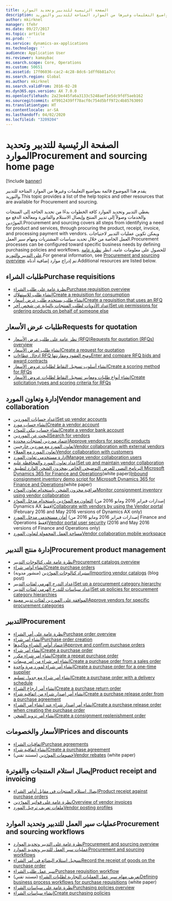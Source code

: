 ```yaml
---
title: الصفحة الرئيسية للتدبير وتحديد الموارد
description: يقدم هذا الموضوع قائمة بمواضيع التعليمات وغيرها من الموارد المتاحة للتدبير والتوريد.
author: mkirknel
manager: tfehr
ms.date: 09/27/2017
ms.topic: article
ms.prod: ''
ms.service: dynamics-ax-applications
ms.technology: ''
audience: Application User
ms.reviewer: kamaybac
ms.search.scope: Core, Operations
ms.custom: 50651
ms.assetid: 17f06036-cac2-4c28-8dc6-1dff6b81a7cc
ms.search.region: Global
ms.author: mkirknel
ms.search.validFrom: 2016-02-28
ms.dyn365.ops.version: AX 7.0.0
ms.openlocfilehash: 2a23e445fa6a3133c5248aef1e5dc9fdf5aeb162
ms.sourcegitcommit: 4f9912439ff78acf0c754d5bff972c4b85763093
ms.translationtype: HT
ms.contentlocale: ar-SA
ms.lasthandoff: 04/02/2020
ms.locfileid: "3209204"
---
```

# <a name="procurement-and-sourcing-home-page"></a><span data-ttu-id="76df5-103">الصفحة الرئيسية للتدبير وتحديد الموارد</span><span class="sxs-lookup"><span data-stu-id="76df5-103">Procurement and sourcing home page</span></span>

[!include [banner](../includes/banner.md)]

<span data-ttu-id="76df5-104">يقدم هذا الموضوع قائمة بمواضيع التعليمات وغيرها من الموارد المتاحة للتدبير والتوريد.</span><span class="sxs-lookup"><span data-stu-id="76df5-104">This topic provides a list of the help topics and other resources that are available for Procurement and sourcing.</span></span>

<span data-ttu-id="76df5-105">يغطي التدبير وتحديد الموارد كافة الخطوات بدءًا من تحديد الحاجة إلى المنتجات والخدمات وصولاً إلى تدبير المنتج وإيصال الاستلام والفاتورة ومعالجة الدفع مع المورّدين.</span><span class="sxs-lookup"><span data-stu-id="76df5-105">Procurement and sourcing covers all steps from identifying a need for product and services, through procuring the product, receipt, invoice, and processing payment with vendors.</span></span> <span data-ttu-id="76df5-106">ويمكن تكوين عمليات التدبير لاحتياجات العمل الخاصة من خلال تحديد سياسات المشتريات ومهام سير العمل.</span><span class="sxs-lookup"><span data-stu-id="76df5-106">Procurement processes can be configured toward specific business needs by defining purchasing policies and workflows.</span></span> <span data-ttu-id="76df5-107">للحصول على معلومات عامة، انظر [نظرة عامة على التدبير والتوريد‬](procurement-sourcing-overview.md).</span><span class="sxs-lookup"><span data-stu-id="76df5-107">For general information, see [Procurement and sourcing overview](procurement-sourcing-overview.md).</span></span> <span data-ttu-id="76df5-108">تم إدراج موارد إضافية أدناه.</span><span class="sxs-lookup"><span data-stu-id="76df5-108">Additional resources are listed below.</span></span>

## <a name="purchase-requisitions"></a><span data-ttu-id="76df5-109">طلبات الشراء</span><span class="sxs-lookup"><span data-stu-id="76df5-109">Purchase requisitions</span></span>
-   [<span data-ttu-id="76df5-110">نظرة عامة على طلب الشراء</span><span class="sxs-lookup"><span data-stu-id="76df5-110">Purchase requisition overview</span></span>](purchase-requisitions-overview.md)
-   [<span data-ttu-id="76df5-111">إنشاء طلب للاستهلاك</span><span class="sxs-lookup"><span data-stu-id="76df5-111">Create a requisition for consumption</span></span>](tasks/create-requisition-consumption.md)
-   [<span data-ttu-id="76df5-112">إنشاء طلب يستخدم طلب عرض أسعار</span><span class="sxs-lookup"><span data-stu-id="76df5-112">Create a requisition that uses an RFQ</span></span>](tasks/create-requisition-uses-rfq.md)
-   [<span data-ttu-id="76df5-113">إعداد الأذونات لطلب المنتجات بالنيابة عن شخص آخر</span><span class="sxs-lookup"><span data-stu-id="76df5-113">Set up permissions for ordering products on behalf of someone else</span></span>](tasks/set-up-permissions-ordering-products.md)

## <a name="requests-for-quotation"></a><span data-ttu-id="76df5-114">طلبات عرض الأسعار</span><span class="sxs-lookup"><span data-stu-id="76df5-114">Requests for quotation</span></span>
-   [<span data-ttu-id="76df5-115">نظر عامة على طلب عرض الأسعار (RFQ)</span><span class="sxs-lookup"><span data-stu-id="76df5-115">Requests for quotation (RFQs) overview</span></span>](request-quotations.md)
-   [<span data-ttu-id="76df5-116">إنشاء طلب لعرض الأسعار</span><span class="sxs-lookup"><span data-stu-id="76df5-116">Create a request for quotation</span></span>](tasks/create-request-quotation.md)
-   [<span data-ttu-id="76df5-117">إدخال عطاءات RFQ ومنح العقود ومقارنتها</span><span class="sxs-lookup"><span data-stu-id="76df5-117">Enter and compare RFQ bids and award contracts</span></span>](tasks/enter-compare-rfq-bids-award-contracts.md)
-   [<span data-ttu-id="76df5-118">إنشاء أسلوب تسجيل النقاط لطلبات عروض الأسعار</span><span class="sxs-lookup"><span data-stu-id="76df5-118">Create a scoring method for RFQs</span></span>](tasks/create-scoring-method-rfqs.md)
-   [<span data-ttu-id="76df5-119">إنشاء أنواع طلبات ومعايير تسجيل النقاط‬ لطلبات عروض الأسعار</span><span class="sxs-lookup"><span data-stu-id="76df5-119">Create solicitation types and scoring criteria for RFQs</span></span>](tasks/create-solicitation-types-scoring-criteria-rfqs.md)

## <a name="vendor-management-and-collaboration"></a><span data-ttu-id="76df5-120">إدارة وتعاون المورد‬</span><span class="sxs-lookup"><span data-stu-id="76df5-120">Vendor management and collaboration</span></span>
-   [<span data-ttu-id="76df5-121">إعداد حسابات الموردين</span><span class="sxs-lookup"><span data-stu-id="76df5-121">Set up vendor accounts</span></span>](set-up-vendor-accounts.md)
-   [<span data-ttu-id="76df5-122">إنشاء حساب مورد</span><span class="sxs-lookup"><span data-stu-id="76df5-122">Create a vendor account</span></span>](tasks/create-vendor-account.md)
-   [<span data-ttu-id="76df5-123">إنشاء حساب بنكي للمورّد</span><span class="sxs-lookup"><span data-stu-id="76df5-123">Create a vendor bank account</span></span>](tasks/create-vendor-bank-account.md)
-   [<span data-ttu-id="76df5-124">البحث عن الموردين</span><span class="sxs-lookup"><span data-stu-id="76df5-124">Search for vendors</span></span>](tasks/search-vendors.md)
-   [<span data-ttu-id="76df5-125">اعتماد موردين لمنتجات محددة</span><span class="sxs-lookup"><span data-stu-id="76df5-125">Approve vendors for specific products</span></span>](tasks/approve-vendors-specific-products.md)
-   [<span data-ttu-id="76df5-126">تعاون المورد مع موردين خارجيين</span><span class="sxs-lookup"><span data-stu-id="76df5-126">Vendor collaboration with external vendors</span></span>](vendor-collaboration-work-external-vendors.md)
-   [<span data-ttu-id="76df5-127">تعاون المورد مع العملاء</span><span class="sxs-lookup"><span data-stu-id="76df5-127">Vendor collaboration with customers</span></span>](vendor-collaboration-work-customers-dynamics-365-operations.md)
-   [<span data-ttu-id="76df5-128">إدارة مستخدمي تعاون المورد‬</span><span class="sxs-lookup"><span data-stu-id="76df5-128">Manage vendor collaboration users</span></span>](manage-vendor-collaboration-users.md)
-   [<span data-ttu-id="76df5-129">إعداد تعاون المورد والمحافظة عليه</span><span class="sxs-lookup"><span data-stu-id="76df5-129">Set up and maintain vendor collaboration</span></span>](set-up-maintain-vendor-collaboration.md)
-   <span data-ttu-id="76df5-130">[البرنامج النصي للعرض التوضيحي الخاص بمخزون الشحن الوارد لتطبيق Microsoft Dynamics 365 for Finance and Operations](https://mbs.microsoft.com/customersource/northamerica/AX/learning/documentation/white-papers/InboundConsignmentInventoryDemoScriptDynamics365Operations)(white paper)</span><span class="sxs-lookup"><span data-stu-id="76df5-130">[Inbound consignment inventory demo script for Microsoft Dynamics 365 for Finance and Operations](https://mbs.microsoft.com/customersource/northamerica/AX/learning/documentation/white-papers/InboundConsignmentInventoryDemoScriptDynamics365Operations)(white paper)</span></span>
-   [<span data-ttu-id="76df5-131">مراقبة مخزون الشحن باستخدام تعاون المورّد</span><span class="sxs-lookup"><span data-stu-id="76df5-131">Monitor consignment inventory using vendor collaboration</span></span>](../inventory/tasks/monitor-consignment-inventory-vendor-collaboration.md)
-   <span data-ttu-id="76df5-132">[التعاون مع المورّدين باستخدام مدخل المورّد](collaborate-vendors-vendor-portal.md)  (إصدارات فبراير 2016 ومايو 2016 من Dynamics AX فقط)</span><span class="sxs-lookup"><span data-stu-id="76df5-132">[Collaborate with vendors by using the Vendor portal](collaborate-vendors-vendor-portal.md)  (February 2016 and May 2016 versions of Dynamics AX only)</span></span>
-   <span data-ttu-id="76df5-133">[أمان مستخدمي مدخل المورد](configure-security-vendor-portal-users.md) (إصدارات فبراير 2016 ومايو 2016 من Finance and Operations فقط)</span><span class="sxs-lookup"><span data-stu-id="76df5-133">[Vendor portal user security](configure-security-vendor-portal-users.md) (2016 and May 2016 versions of Finance and Operations only)</span></span>
-   [<span data-ttu-id="76df5-134">مساحة العمل المحمولة لتعاون المورد</span><span class="sxs-lookup"><span data-stu-id="76df5-134">Vendor collaboration mobile workspace</span></span>](vendor-collaboration-mobile-workspace.md)

## <a name="procurement-product-management"></a><span data-ttu-id="76df5-135">إدارة منتج التدبير</span><span class="sxs-lookup"><span data-stu-id="76df5-135">Procurement product management</span></span>
-   [<span data-ttu-id="76df5-136">نظرة عامة على كتالوجات التدبير</span><span class="sxs-lookup"><span data-stu-id="76df5-136">Procurement catalogs overview</span></span>](procurement-catalogs.md)
-   [<span data-ttu-id="76df5-137">إنشاء أوامر شراء</span><span class="sxs-lookup"><span data-stu-id="76df5-137">Create purchase orders</span></span>](tasks/create-procurement-catalog.md)
-   <span data-ttu-id="76df5-138">[استيراد كتالوجات المورّدين](https://blogs.msdn.microsoft.com/dynamicsaxscm/2016/05/25/vendor-catalogs-in-dynamics-ax/) (منشور مدونة)</span><span class="sxs-lookup"><span data-stu-id="76df5-138">[Importing vendor catalogs](https://blogs.msdn.microsoft.com/dynamicsaxscm/2016/05/25/vendor-catalogs-in-dynamics-ax/) (blog post)</span></span>
-   [<span data-ttu-id="76df5-139">إعداد التدرج الهرمي لفئات التدبير</span><span class="sxs-lookup"><span data-stu-id="76df5-139">Set up a procurement category hierarchy</span></span>](tasks/set-up-procurement-category-hierarchy.md)
-   [<span data-ttu-id="76df5-140">إعداد سياسات للتدرج الهرمي لفئات التدبير</span><span class="sxs-lookup"><span data-stu-id="76df5-140">Set up policies for procurement category hierarchies</span></span>](tasks/set-up-policies-procurement-category-hierarchies.md)
-   [<span data-ttu-id="76df5-141">الموافقة على الموردين لفئات تدبير معينة</span><span class="sxs-lookup"><span data-stu-id="76df5-141">Approve vendors for specific procurement categories</span></span>](tasks/approve-vendors-specific-procurement-categories.md)

## <a name="procurement"></a><span data-ttu-id="76df5-142">التدبير</span><span class="sxs-lookup"><span data-stu-id="76df5-142">Procurement</span></span>
-   [<span data-ttu-id="76df5-143">نظرة عامة على أمر الشراء</span><span class="sxs-lookup"><span data-stu-id="76df5-143">Purchase order overview</span></span>](purchase-order-overview.md)
-   [<span data-ttu-id="76df5-144">إنشاء أمر شراء</span><span class="sxs-lookup"><span data-stu-id="76df5-144">Purchase order creation</span></span>](purchase-order-creation.md)
-   [<span data-ttu-id="76df5-145">اعتماد أوامر الشراء وتأكيدها</span><span class="sxs-lookup"><span data-stu-id="76df5-145">Approve and confirm purchase orders</span></span>](purchase-order-approval-confirmation.md)
-   [<span data-ttu-id="76df5-146">إنشاء أمر شراء</span><span class="sxs-lookup"><span data-stu-id="76df5-146">Create a purchase order</span></span>](tasks/create-purchase-order.md)
-   [<span data-ttu-id="76df5-147">إنشاء أمر شراء مكرر</span><span class="sxs-lookup"><span data-stu-id="76df5-147">Create a repeat purchase order</span></span>](tasks/create-repeat-purchase-order.md)
-   [<span data-ttu-id="76df5-148">إنشاء أمر شراء من أمر مبيعات</span><span class="sxs-lookup"><span data-stu-id="76df5-148">Create a purchase order from a sales order</span></span>](../sales-marketing/tasks/create-purchase-order-sales-order.md)
-   [<span data-ttu-id="76df5-149">إنشاء أمر شراء لمورد مرة واحدة</span><span class="sxs-lookup"><span data-stu-id="76df5-149">Create a purchase order for a one-time supplier</span></span>](tasks/create-purchase-order-one-time-supplier.md)
-   [<span data-ttu-id="76df5-150">إنشاء أمر شراء مع جدول تسليم</span><span class="sxs-lookup"><span data-stu-id="76df5-150">Create a purchase order with a delivery schedule</span></span>](tasks/create-purchase-order-delivery-schedule.md)
-   [<span data-ttu-id="76df5-151">إنشاء أمر إرجاع الشراء</span><span class="sxs-lookup"><span data-stu-id="76df5-151">Create a purchase return order</span></span>](tasks/create-purchase-return-order.md)
-   [<span data-ttu-id="76df5-152">إنشاء أمر إصدار شراء من اتفاقية شراء</span><span class="sxs-lookup"><span data-stu-id="76df5-152">Create a purchase release order from a purchase agreement</span></span>](tasks/create-purchase-release-order-purchase-agreement.md)
-   [<span data-ttu-id="76df5-153">إنشاء أمر إصدار شراء عند إنشاء أمر الشراء</span><span class="sxs-lookup"><span data-stu-id="76df5-153">Create a purchase release order when creating the purchase order</span></span>](tasks/create-purchase-release-order-creating-purchase-order.md)
-   [<span data-ttu-id="76df5-154">إنشاء أمر تزويد الشحن</span><span class="sxs-lookup"><span data-stu-id="76df5-154">Create a consignment replenishment order</span></span>](../inventory/tasks/create-consignment-replenishment-order.md)

## <a name="prices-and-discounts"></a><span data-ttu-id="76df5-155">الأسعار والخصومات</span><span class="sxs-lookup"><span data-stu-id="76df5-155">Prices and discounts</span></span>
-   [<span data-ttu-id="76df5-156">اتفاقيات الشراء</span><span class="sxs-lookup"><span data-stu-id="76df5-156">Purchase agreements</span></span>](purchase-agreements.md)
-   [<span data-ttu-id="76df5-157">إنشاء اتفاقية شراء</span><span class="sxs-lookup"><span data-stu-id="76df5-157">Create a purchase agreement</span></span>](tasks/create-purchase-agreement.md)
-   <span data-ttu-id="76df5-158">[خصومات المورّدين](https://mbs.microsoft.com/customersource/northamerica/AX/learning/documentation/white-papers/Vendor_rebates) (مستند تقني)</span><span class="sxs-lookup"><span data-stu-id="76df5-158">[Vendor rebates](https://mbs.microsoft.com/customersource/northamerica/AX/learning/documentation/white-papers/Vendor_rebates) (white paper)</span></span>

## <a name="product-receipt-and-invoicing"></a><span data-ttu-id="76df5-159">إيصال استلام المنتجات والفوترة</span><span class="sxs-lookup"><span data-stu-id="76df5-159">Product receipt and invoicing</span></span>
-   [<span data-ttu-id="76df5-160">إيصال استلام المنتجات في مقابل أوامر الشراء</span><span class="sxs-lookup"><span data-stu-id="76df5-160">Product receipt against purchase orders</span></span>](product-receipt-against-purchase-orders.md)
-   [<span data-ttu-id="76df5-161">نظرة عامة على فواتير المورّدين</span><span class="sxs-lookup"><span data-stu-id="76df5-161">Overview of vendor invoices</span></span>](../../financials/accounts-payable/vendor-invoices-overview.md)
-   [<span data-ttu-id="76df5-162">ملفات تعريف ترحيل المورد</span><span class="sxs-lookup"><span data-stu-id="76df5-162">Vendor posting profiles</span></span>](../../financials/accounts-payable/vendor-posting-profiles.md)

## <a name="procurement-and-sourcing-workflows"></a><span data-ttu-id="76df5-163">عمليات سير العمل للتدبير وتحديد الموارد</span><span class="sxs-lookup"><span data-stu-id="76df5-163">Procurement and sourcing workflows</span></span>
-   [<span data-ttu-id="76df5-164">نظرة عامة على التدبير وتحديد الموارد</span><span class="sxs-lookup"><span data-stu-id="76df5-164">Procurement and sourcing overview</span></span>](procurement-sourcing-overview.md)
-   [<span data-ttu-id="76df5-165">عمليات سير العمل للتدبير وتحديد الموارد</span><span class="sxs-lookup"><span data-stu-id="76df5-165">Procurement and sourcing workflows</span></span>](procurement-sourcing-workflows.md)
-   [<span data-ttu-id="76df5-166">تسجيل استلام البضائع في أمر الشراء</span><span class="sxs-lookup"><span data-stu-id="76df5-166">Record the receipt of goods on the purchase order</span></span>](tasks/record-receipt-goods-purchase-order.md)
-   [<span data-ttu-id="76df5-167">سير عمل طلب الشراء</span><span class="sxs-lookup"><span data-stu-id="76df5-167">Purchase requisition workflow</span></span>](purchase-requisitions-workflow.md)
-   <span data-ttu-id="76df5-168">[تعريف مهام سير عمل العمليات التجارية لطلبات الشراء](https://mbs.microsoft.com/customersource/Global/AX/learning/documentation/white-papers/Defining_business_process_workflows_for_purchase_requisitions) (مستند تقني)</span><span class="sxs-lookup"><span data-stu-id="76df5-168">[Defining business process workflows for purchase requisitions](https://mbs.microsoft.com/customersource/Global/AX/learning/documentation/white-papers/Defining_business_process_workflows_for_purchase_requisitions) (white paper)</span></span>
-   [<span data-ttu-id="76df5-169">نظرة عامة على سياسات الشراء</span><span class="sxs-lookup"><span data-stu-id="76df5-169">Purchasing policies overview</span></span>](purchase-policies.md)
-   [<span data-ttu-id="76df5-170">إنشاء سياسات الشراء</span><span class="sxs-lookup"><span data-stu-id="76df5-170">Create purchasing policies</span></span>](tasks/create-purchasing-policies.md)



